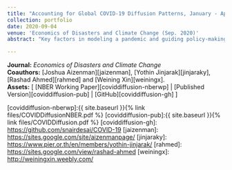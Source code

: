 ```yaml
---
title: "Accounting for Global COVID-19 Diffusion Patterns, January - April 2020"
collection: portfolio
date: 2020-09-04
venue: 'Economics of Disasters and Climate Change (Sep. 2020)'
abstract: "Key factors in modeling a pandemic and guiding policy-making include mortality rates associated with infections; the ability of government policies, medical systems, and society to adapt to the changing dynamics of a pandemic; and institutional and demographic characteristics affecting citizens’ perceptions and behavioral responses to stringent policies. This paper traces the cross-country associations between COVID-19 mortality, policy interventions aimed at limiting social contact, and their interactions with institutional and demographic characteristics. We document that, with a lag, more stringent pandemic policies were associated with lower mortality growth rates. The association between stricter pandemic policies and lower future mortality growth is more pronounced in countries with a greater proportion of the elderly population and urban population, greater democratic freedoms, and larger international travel flows. Countries with greater policy stringency in place prior to the first death realized lower peak mortality rates and exhibited lower durations to the first mortality peak. In contrast, countries with higher initial mobility saw higher peak mortality rates in the first phase of the pandemic, and countries with a larger elderly population, a greater share of employees in vulnerable occupations, and a higher level of democracy took longer to reach their peak mortalities. Our results suggest that policy interventions are effective at slowing the geometric pattern of mortality growth, reducing the peak mortality, and shortening the duration to the first peak. We also shed light on the importance of institutional and demographic characteristics in guiding policy-making for future waves of the pandemic."

---
```


**Journal:** _Economics of Disasters and Climate Change_
<br>
**Coauthors:** [Joshua Aizenman][jaizenman], [Yothin Jinjarak][jinjaraky], [Rashad Ahmed][rahmed] and [Weining Xin][weiningx].
<br/>
**Assets:** [ [NBER Working Paper][coviddiffusion-nberwp] | [Published Version][coviddiffusion-pub] | [GitHub][coviddiffusion-gh] ]

[coviddiffusion-nberwp]:{{ site.baseurl }}{% link files/COVIDDiffusionNBER.pdf %}
[coviddiffusion-pub]:{{ site.baseurl }}{% link files/COVIDDiffusion.pdf %}
[coviddiffusion-gh]: https://github.com/snairdesai/COVID-19
[jaizenman]: https://sites.google.com/site/aizenmanpage/
[jinjaraky]: https://www.pier.or.th/en/members/yothin-jinjarak/
[rahmed]: https://sites.google.com/view/rashad-ahmed
[weiningx]: http://weiningxin.weebly.com/
